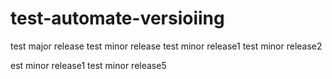 # test-automate-versioiing
test major release
test minor release
test minor release1
test minor release2

est minor release1
test minor release5